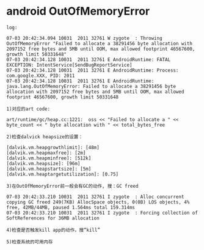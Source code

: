 # android OutOfMemoryError #

    log:

    07-03 20:42:34.094 10031  2011 32761 W zygote  : Throwing OutOfMemoryError "Failed to allocate a 38291456 byte allocation with 2097152 free bytes and 5MB until OOM, max allowed footprint 46567600, growth limit 50331648"
    07-03 20:42:34.128 10031  2011 32761 E AndroidRuntime: FATAL EXCEPTION: IntentService[SendBugReportService]
    07-03 20:42:34.128 10031  2011 32761 E AndroidRuntime: Process: com.google.XXX, PID: 2011
    07-03 20:42:34.128 10031  2011 32761 E AndroidRuntime: java.lang.OutOfMemoryError: Failed to allocate a 38291456 byte allocation with 2097152 free bytes and 5MB until OOM, max allowed footprint 46567600, growth limit 50331648

    1)对应的art code:

    art/runtime/gc/heap.cc:1221:  oss << "Failed to allocate a " << byte_count << " byte allocation with " << total_bytes_free

    2)检查dalvick heapsize的设置：

    [dalvik.vm.heapgrowthlimit]: [48m]
    [dalvik.vm.heapmaxfree]: [2m]
    [dalvik.vm.heapminfree]: [512k]
    [dalvik.vm.heapsize]: [96m]
    [dalvik.vm.heapstartsize]: [5m]
    [dalvik.vm.heaptargetutilization]: [0.75]

    3)在OutOfMemoryError前一般会有GC的动作, 搜：GC freed

    07-03 20:42:33.210 10031  2011 32761 I zygote  : Alloc concurrent copying GC freed 249(7KB) AllocSpace objects, 0(0B) LOS objects, 4% free, 42MB/44MB, paused 1.564ms total 159.314ms
    07-03 20:42:33.210 10031  2011 32761 I zygote  : Forcing collection of SoftReferences for 36MB allocation

    4)检查是否触发kill app的动作，搜“kill”

    5)检查系统的可用内存
    

    